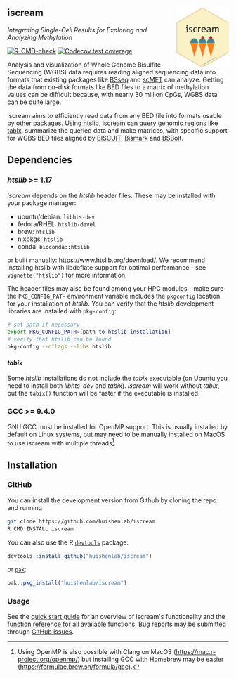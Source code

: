 ## iscream <a href="https://huishenlab.github.io/iscream/"><img src="man/figures/logo.png" align="right" height="138" style="float:right; height:138px;"/></a>

*Integrating Single-Cell Results for Exploring and Analyzing Methylation*

<!-- badges: start -->
[![R-CMD-check](https://github.com/huishenlab/iscream/actions/workflows/R-CMD-check.yaml/badge.svg)](https://github.com/huishenlab/iscream/actions/workflows/R-CMD-check.yaml)
[![Codecov test coverage](https://codecov.io/gh/huishenlab/iscream/graph/badge.svg)](https://app.codecov.io/gh/huishenlab/iscream)
<!-- badges: end -->

Analysis and visualization of Whole Genome Bisulfite Sequencing (WGBS) data
requires reading aligned sequencing data into formats that existing packages
like [BSseq](https://bioconductor.org/packages/devel/bioc/html/bsseq.html) and
[scMET](https://github.com/andreaskapou/scMET) can analyze. Getting the data
from on-disk formats like BED files to a matrix of methylation values can be
difficult because, with nearly 30 million CpGs, WGBS data can be quite large.

iscream aims to efficiently read data from any BED file into formats usable by
other packages. Using [htslib](https://www.htslib.org/), iscream can query
genomic regions like [tabix](https://en.wikipedia.org/wiki/Tabix), summarize the
queried data and make matrices, with specific support for WGBS BED files aligned
by [BISCUIT](https://huishenlab.github.io/biscuit/),
[Bismark](https://www.bioinformatics.babraham.ac.uk/projects/bismark/) and
[BSBolt](https://bsbolt.readthedocs.io/en/latest/).

## Dependencies

### *htslib* >= 1.17

*iscream* depends on the *htslib* header files. These may be installed with
your package manager:

- ubuntu/debian: `libhts-dev`  
- fedora/RHEL: `htslib-devel`  
- brew: `htslib`  
- nixpkgs: `htslib`
- conda: `bioconda::htslib`

or built manually: <https://www.htslib.org/download/>. We recommend installing
htslib with libdeflate support for optimal performance - see
`vignette("htslib")` for more information.

The header files may also be found among your HPC modules - make sure the
`PKG_CONFIG_PATH` environment variable includes the `pkgconfig` location for
your installation of *htslib*. You can verify that the *htslib* development
libraries are installed with `pkg-config`:

```bash
# set path if necessary
export PKG_CONFIG_PATH=[path to htslib installation]
# verify that htslib can be found
pkg-config --cflags --libs htslib
```

#### *tabix*

Some *htslib* installations do not include the *tabix* executable (on Ubuntu you
need to install both *libhts-dev* and *tabix*). *iscream* will work without
*tabix*, but the `tabix()` function will be faster if the executable is
installed.

### GCC >= 9.4.0

GNU GCC must be installed for OpenMP support. This is usually installed by
default on Linux systems, but may need to be manually installed on MacOS to use
iscream with multiple threads[^1].

[^1]: Using OpenMP is also possible with Clang on MacOS
(<https://mac.r-project.org/openmp/>) but installing GCC with Homebrew may be
easier (<https://formulae.brew.sh/formula/gcc>).

## Installation

### GitHub

You can install the development version from Github by cloning the repo and
running

```bash
git clone https://github.com/huishenlab/iscream
R CMD INSTALL iscream
```

You can also use the R [`devtools`](https://devtools.r-lib.org/) package:

```r
devtools::install_github("huishenlab/iscream")
```

or [`pak`](https://pak.r-lib.org/):

```r
pak::pkg_install("huishenlab/iscream")
```

### Usage

See the [quick start guide](https://huishenlab.github.io/iscream/articles/iscream.html)
for an overview of iscream's functionality and the [function reference](https://huishenlab.github.io/iscream/reference/)
for all available functions. Bug reports may be submitted through [GitHub issues](https://github.com/huishenlab/iscream/issues).
